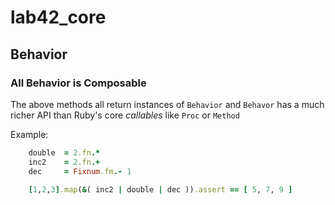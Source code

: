 # lab42\_core

## Behavior

### All Behavior is Composable

The above methods all return instances of `Behavior` and `Behavor` has a much richer API than Ruby's core _callables_ like `Proc` or `Method` 

Example:

```ruby
    double  = 2.fn.*
    inc2    = 2.fn.+
    dec     = Fixnum.fm.- 1

    [1,2,3].map(&( inc2 | double | dec )).assert == [ 5, 7, 9 ]
```

